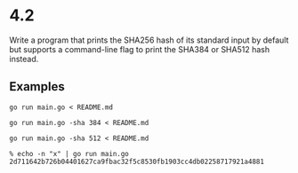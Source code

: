 # 4.2

Write a program that prints the SHA256 hash of its standard input by default
but supports a command-line flag to print the SHA384 or SHA512 hash instead.


## Examples

```
go run main.go < README.md
```

```
go run main.go -sha 384 < README.md
```

```
go run main.go -sha 512 < README.md
```

```
% echo -n "x" | go run main.go
2d711642b726b04401627ca9fbac32f5c8530fb1903cc4db02258717921a4881
```
